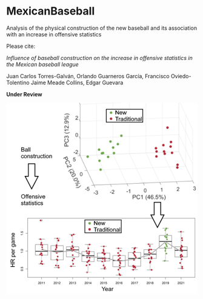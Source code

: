 # MexicanBaseball
Analysis of the physical construction of the new baseball and its association with an increase in offensive statistics


Please cite:

_Influence of baseball construction on the increase in offensive statistics in the Mexican baseball league_

Juan Carlos Torres-Galván, Orlando Guarneros García, Francisco Oviedo-Tolentino Jaime Meade Collins, Edgar Guevara

**Under Review**

![Graphical Abstract](https://github.com/guevaracodina/MexicanBaseball/blob/main/GraphicalAbstract1.png)

